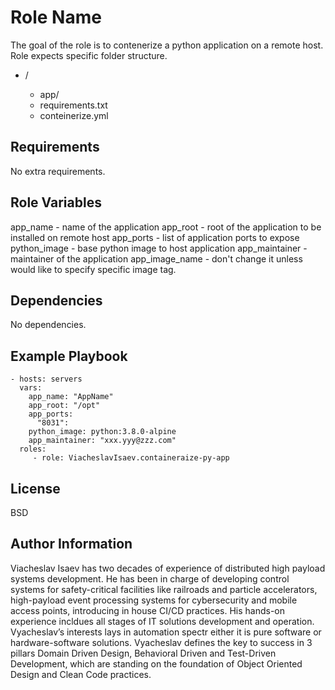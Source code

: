 Role Name
=========

The goal of the role is to contenerize a python application on a remote host. 
Role expects specific folder structure.

- <root>/
  - app/
  - requirements.txt
  - conteinerize.yml

Requirements
------------

No extra requirements.

Role Variables
--------------

app_name  - name of the application
app_root  - root of the application to be installed on remote host
app_ports - list of application ports to expose
python_image   - base python image to host application
app_maintainer - maintainer of the application
app_image_name - don't change it unless would like to specify specific image tag.

Dependencies
------------

No dependencies.

Example Playbook
----------------

    - hosts: servers
      vars:
        app_name: "AppName"
        app_root: "/opt"
        app_ports:
          "8031":
        python_image: python:3.8.0-alpine
        app_maintainer: "xxx.yyy@zzz.com"
      roles:
         - role: ViacheslavIsaev.containeraize-py-app

License
-------

BSD

Author Information
------------------

Viacheslav Isaev has two decades of experience of distributed high payload systems development. He has been in charge of developing control systems for safety-critical facilities like railroads and particle accelerators, high-payload event processing systems for cybersecurity and mobile access points, introducing in house CI/CD practices. His hands-on experience incldues all stages of IT solutions development and operation. Vyacheslav’s interests lays in automation spectr either it is pure software or hardware-software solutions. Vyacheslav defines the key to success in 3 pillars  Domain Driven Design, Behavioral Driven and Test-Driven Development, which are standing on the foundation of  Object Oriented Design and Clean Code practices.
